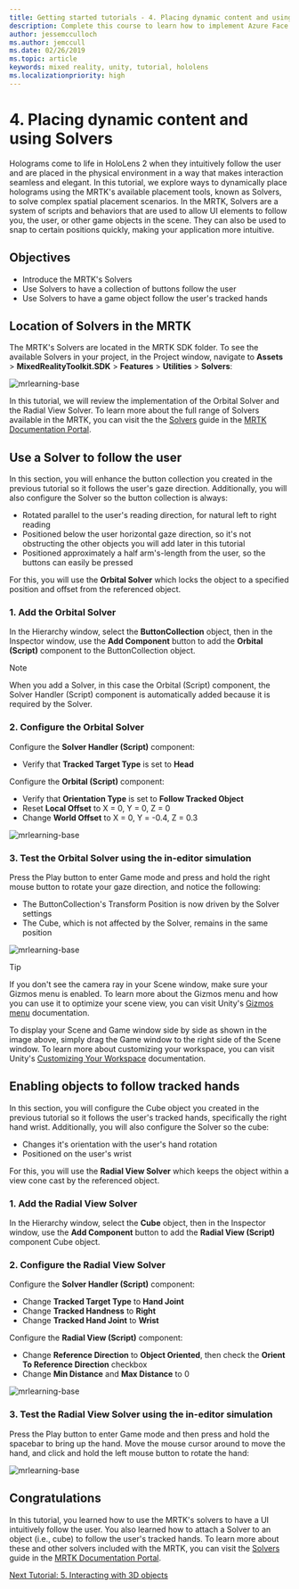 ```yaml
---
title: Getting started tutorials - 4. Placing dynamic content and using solvers
description: Complete this course to learn how to implement Azure Face Recognition within a mixed reality application.
author: jessemcculloch
ms.author: jemccull
ms.date: 02/26/2019
ms.topic: article
keywords: mixed reality, unity, tutorial, hololens
ms.localizationpriority: high
---
```


# 4. Placing dynamic content and using Solvers
<!-- Consider renaming to 'Placing dynamic content using Solvers' -->

Holograms come to life in HoloLens 2 when they intuitively follow the user and are placed in the physical environment in a way that makes interaction seamless and elegant. In this tutorial, we explore ways to dynamically place holograms using the MRTK's available placement tools, known as Solvers, to solve complex spatial placement scenarios. In the MRTK, Solvers are a system of scripts and behaviors that are used to allow UI elements to follow you, the user, or other game objects in the scene. They can also be used to snap to certain positions quickly, making your application more intuitive.

## Objectives

* Introduce the MRTK's Solvers
* Use Solvers to have a collection of buttons follow the user
* Use Solvers to have a game object follow the user's tracked hands

## Location of Solvers in the MRTK

 The MRTK's Solvers are located in the MRTK SDK folder. To see the available Solvers in your project, in the Project window, navigate to **Assets** > **MixedRealityToolkit.SDK** > **Features** > **Utilities** > **Solvers**:

![mrlearning-base](images/mrlearning-base/tutorial3-section1-step1-1.png)

In this tutorial, we will review the implementation of the Orbital Solver and the Radial View Solver. To learn more about the full range of Solvers available in the MRTK, you can visit the the [Solvers](https://microsoft.github.io/MixedRealityToolkit-Unity/Documentation/README_Solver.html) guide in the [MRTK Documentation Portal](https://microsoft.github.io/MixedRealityToolkit-Unity/README.html).

## Use a Solver to follow the user
<!-- Consider renaming to 'Use a Solver to have an object follow the user' -->

In this section, you will enhance the button collection you created in the previous tutorial so it follows the user's gaze direction. Additionally, you will also configure the Solver so the button collection is always:

* Rotated parallel to the user's reading direction, for natural left to right reading
* Positioned below the user horizontal gaze direction, so it's not obstructing the other objects you will add later in this tutorial
* Positioned approximately a half arm's-length from the user, so the buttons can easily be pressed

For this, you will use the **Orbital Solver** which locks the object to a specified position and offset from the referenced object.

### 1. Add the Orbital Solver

In the Hierarchy window, select the **ButtonCollection** object, then in the Inspector window, use the **Add Component** button to add the **Orbital (Script)** component to the ButtonCollection object.

> [!NOTE]
> When you add a Solver, in this case the Orbital (Script) component, the Solver Handler (Script) component is automatically added because it is required by the Solver.

### 2. Configure the Orbital Solver

Configure the **Solver Handler (Script)** component:

* Verify that **Tracked Target Type** is set to **Head**

Configure the **Orbital (Script)** component:

* Verify that **Orientation Type** is set to **Follow Tracked Object**
* Reset **Local Offset** to X = 0, Y = 0, Z = 0
* Change **World Offset** to X = 0, Y = -0.4, Z = 0.3

![mrlearning-base](images/mrlearning-base/tutorial3-section2-step2-1.png)

### 3. Test the Orbital Solver using the in-editor simulation

Press the Play button to enter Game mode and press and hold the right mouse button to rotate your gaze direction, and notice the following:

* The ButtonCollection's Transform Position is now driven by the Solver settings
* The Cube, which is not affected by the Solver, remains in the same position

![mrlearning-base](images/mrlearning-base/tutorial3-section2-step3-1.png)

> [!TIP]
> If you don't see the camera ray in your Scene window, make sure your Gizmos menu is enabled. To learn more about the Gizmos menu and how you can use it to optimize your scene view, you can visit Unity's <a href="https://docs.unity3d.com/Manual/GizmosMenu.html" target="_blank">Gizmos menu</a> documentation.
>
> To display your Scene and Game window side by side as shown in the image above, simply drag the Game window to the right side of the Scene window. To learn more about customizing your workspace, you can visit Unity's <a href="https://docs.unity3d.com/Manual/CustomizingYourWorkspace.html" target="_blank">Customizing Your Workspace</a> documentation.

## Enabling objects to follow tracked hands

In this section, you will configure the Cube object you created in the previous tutorial so it follows the user's tracked hands, specifically the right hand wrist. Additionally, you will also configure the Solver so the cube:

* Changes it's orientation with the user's hand rotation
* Positioned on the user's wrist

For this, you will use the **Radial View Solver** which keeps the object within a view cone cast by the referenced object.

### 1. Add the Radial View Solver

In the Hierarchy window, select the **Cube** object, then in the Inspector window, use the **Add Component** button to add the **Radial View (Script)** component Cube object.

### 2. Configure the Radial View Solver

Configure the **Solver Handler (Script)** component:

* Change **Tracked Target Type** to **Hand Joint**
* Change **Tracked Handness** to **Right**
* Change **Tracked Hand Joint** to **Wrist**

Configure the **Radial View (Script)** component:

* Change **Reference Direction** to **Object Oriented**, then check the **Orient To Reference Direction** checkbox
* Change **Min Distance** and **Max Distance** to 0

![mrlearning-base](images/mrlearning-base/tutorial3-section3-step2-1.png)

### 3. Test the Radial View Solver using the in-editor simulation

Press the Play button to enter Game mode and then press and hold the spacebar to bring up the hand. Move the mouse cursor around to move the hand, and click and hold the left mouse button to rotate the hand:

![mrlearning-base](images/mrlearning-base/tutorial3-section3-step3-1.png)

## Congratulations

In this tutorial, you learned how to use the MRTK's solvers to have a UI intuitively follow the user. You also learned how to attach a Solver to an object (i.e., cube) to follow the user's tracked hands. To learn more about these and other solvers included with the MRTK,  you can visit the [Solvers](https://microsoft.github.io/MixedRealityToolkit-Unity/Documentation/README_Solver.html) guide in the [MRTK Documentation Portal](https://microsoft.github.io/MixedRealityToolkit-Unity/README.html).

[Next Tutorial: 5. Interacting with 3D objects](mrlearning-base-ch4.md)
